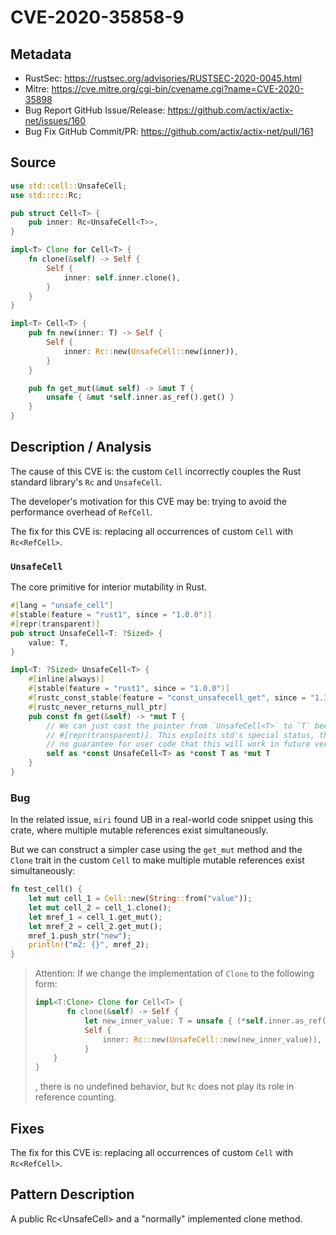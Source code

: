 # CVE-2020-35858-9

## Metadata

- RustSec: https://rustsec.org/advisories/RUSTSEC-2020-0045.html
- Mitre: https://cve.mitre.org/cgi-bin/cvename.cgi?name=CVE-2020-35898
- Bug Report GitHub Issue/Release: https://github.com/actix/actix-net/issues/160
- Bug Fix GitHub Commit/PR: https://github.com/actix/actix-net/pull/161

## Source

```rust
use std::cell::UnsafeCell;
use std::rc::Rc;

pub struct Cell<T> {
    pub inner: Rc<UnsafeCell<T>>,
}

impl<T> Clone for Cell<T> {
    fn clone(&self) -> Self {
        Self {
            inner: self.inner.clone(),
        }
    }
}

impl<T> Cell<T> {
    pub fn new(inner: T) -> Self {
        Self {
            inner: Rc::new(UnsafeCell::new(inner)),
        }
    }

    pub fn get_mut(&mut self) -> &mut T {
        unsafe { &mut *self.inner.as_ref().get() }
    }
}
```

## Description / Analysis

The cause of this CVE is: the custom `Cell` incorrectly couples the Rust standard library's `Rc` and `UnsafeCell`.

The developer's motivation for this CVE may be: trying to avoid the performance overhead of `RefCell`.

The fix for this CVE is: replacing all occurrences of custom `Cell` with `Rc<RefCell>`.

### `UnsafeCell`

The core primitive for interior mutability in Rust.

```rust
#[lang = "unsafe_cell"]
#[stable(feature = "rust1", since = "1.0.0")]
#[repr(transparent)]
pub struct UnsafeCell<T: ?Sized> {
    value: T,
}

impl<T: ?Sized> UnsafeCell<T> {
    #[inline(always)]
    #[stable(feature = "rust1", since = "1.0.0")]
    #[rustc_const_stable(feature = "const_unsafecell_get", since = "1.32.0")]
    #[rustc_never_returns_null_ptr]
    pub const fn get(&self) -> *mut T {
        // We can just cast the pointer from `UnsafeCell<T>` to `T` because of
        // #[repr(transparent)]. This exploits std's special status, there is
        // no guarantee for user code that this will work in future versions of the compiler!
        self as *const UnsafeCell<T> as *const T as *mut T
    }
}
```

### Bug

In the related issue, `miri` found UB in a real-world code snippet using this crate, where multiple mutable references exist simultaneously.

But we can construct a simpler case using the `get_mut` method and the `Clone` trait in the custom `Cell` to make multiple mutable references exist simultaneously:

```Rust
fn test_cell() {
    let mut cell_1 = Cell::new(String::from("value"));
    let mut cell_2 = cell_1.clone();
    let mref_1 = cell_1.get_mut();
    let mref_2 = cell_2.get_mut();
    mref_1.push_str("new");
   	println!("m2: {}", mref_2);
}
```

> Attention: If we change the implementation of `Clone` to the following form:
>
> ```rust
> impl<T:Clone> Clone for Cell<T> {
>        fn clone(&self) -> Self {
>            let new_inner_value: T = unsafe { (*self.inner.as_ref().get()).clone() };
>            Self {
>                inner: Rc::new(UnsafeCell::new(new_inner_value)),
>            }
>     }
> }
> ```
>
> , there is no undefined behavior, but `Rc` does not play its role in reference counting.

## Fixes

The fix for this CVE is: replacing all occurrences of custom `Cell` with `Rc<RefCell>`.

## Pattern Description

A public Rc<UnsafeCell<T>> and a "normally" implemented clone method.
